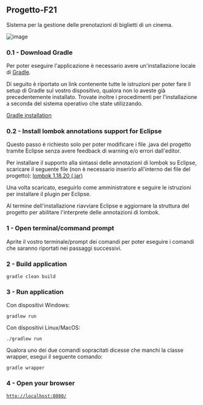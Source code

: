 ## Progetto-F21

Sistema per la gestione delle prenotazioni di biglietti di un cinema.

![image](https://user-images.githubusercontent.com/80333091/113708434-81895080-96e1-11eb-85db-60251d9deaf9.png)

### 0.1 - Download Gradle

Per poter eseguire l'applicazione è necessario avere un'installazione locale di [Gradle](https://it.wikipedia.org/wiki/Gradle).

Di seguito è riportato un link contenente tutte le istruzioni per poter fare il setup di Gradle sul vostro dispositivo, qualora non lo aveste già precedentemente installato.
Trovate inoltre i procedimenti per l'installazione a seconda del sistema operativo che state utilizzando.

[Gradle installation](https://gradle.org/install/)

### 0.2 - Install lombok annotations support for Eclipse

Questo passo è richiesto solo per poter modificare i file .java del progetto tramite Eclipse senza avere feedback di warning e/o errori dall'editor.

Per installare il supporto alla sintassi delle annotazioni di lombok su Eclipse, scaricare il seguente file (non è necessario inserirlo all'interno dei file del progetto): [lombok 1.18.20 (.jar)](https://projectlombok.org/downloads/lombok.jar)

Una volta scaricato, eseguirlo come amministratore e seguire le istruzioni per installare il plugin per Eclipse.

Al termine dell'installazione riavviare Eclipse e aggiornare la struttura del progetto per abilitare l'interprete delle annotazioni di lombok.

### 1 - Open terminal/command prompt

Aprite il vostro terminale/prompt dei comandi per poter eseguire i comandi che saranno riportati nei passaggi successivi.

### 2 - Build application

```
gradle clean build
```

### 3 - Run application

Con dispositivi Windows:

```
gradlew run
```

Con dispositivi Linux/MacOS: 

```
./gradlew run
```

Qualora uno dei due comandi sopracitati dicesse che manchi la classe wrapper, esegui il seguente comando:

```
gradle wrapper
```

### 4 - Open your browser

[`http://localhost:8080/`](http://localhost:8080/)
